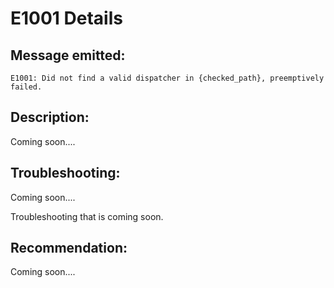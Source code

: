 # E1001 Details

## Message emitted:

`E1001: Did not find a valid dispatcher in {checked_path}, preemptively failed.`

## Description:

Coming soon....

## Troubleshooting:

Coming soon....

Troubleshooting that is coming soon.

## Recommendation:

Coming soon....